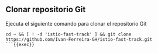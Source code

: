 ## Clonar repositorio Git

Ejecuta el siguiente comando para clonar el repositorio Git

```plain
cd ~ && [ ! -d 'istio-fast-track' ] && git clone https://github.com/Ivan-Ferreira-GH/istio-fast-track.git
```{{exec}}
